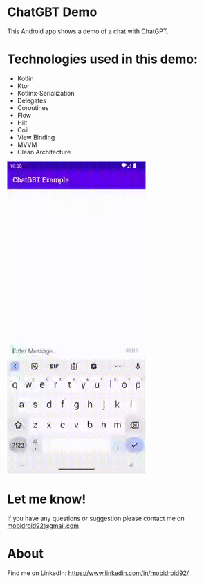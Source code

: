 # ChatGBT Demo

This Android app shows a demo of a chat with ChatGPT.

# Technologies used in this demo:
* Kotlin
* Ktor
* Kotlinx-Serialization
* Delegates
* Coroutines
* Flow
* Hilt
* Coil
* View Binding
* MVVM
* Clean Architecture

![](chat_gpt_demo.gif)

# Let me know!
If you have any questions or suggestion please contact me on mobidroid92@gmail.com

# About
Find me on LinkedIn: https://www.linkedin.com/in/mobidroid92/
